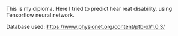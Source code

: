 This is my diploma. Here I tried to predict hear reat disability, using Tensorflow neural network.

Database used: https://www.physionet.org/content/ptb-xl/1.0.3/
